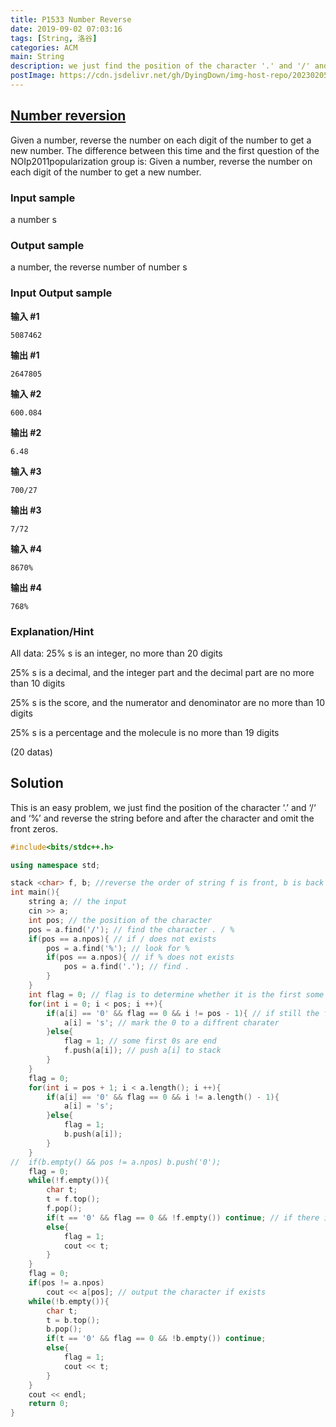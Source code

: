 ```yaml
---
title: P1533 Number Reverse
date: 2019-09-02 07:03:16
tags: [String, 洛谷]
categories: ACM
main: String
description: we just find the position of the character '.' and '/' and '%' and reverse the string before and after the character and omit the front zeros.
postImage: https://cdn.jsdelivr.net/gh/DyingDown/img-host-repo/202302051733062.jpg
---
```


## [Number reversion](https://www.luogu.org/problem/P1553)

Given a number, reverse the number on each digit of the number to get a new number. The difference between this time and the first question of the NOIp2011popularization group is: Given a number, reverse the number on each digit of the number to get a new number.

<!--more-->

### Input sample

a number s

### Output sample

a number, the reverse number of number s

### Input Output sample

**输入 #1**

```
5087462
```

**输出 #1**

```
2647805
```

**输入 #2**

```
600.084
```

**输出 #2**

```
6.48
```

**输入 #3**

```
700/27
```

**输出 #3**

```
7/72
```

**输入 #4**

```repl
8670%
```

**输出 #4**

```repl
768%
```

### Explanation/Hint

All data: 25% s is an integer, no more than 20 digits

25% s is a decimal, and the integer part and the decimal part are no more than 10 digits

25% s is the score, and the numerator and denominator are no more than 10 digits

25% s is a percentage and the molecule is no more than 19 digits

(20 datas)

## Solution

This is an easy problem, we just find the position of the character ‘.’ and ‘/‘ and ‘%’ and reverse the string before and after the character and omit the front zeros.

```c++
#include<bits/stdc++.h>

using namespace std;

stack <char> f, b; //reverse the order of string f is front, b is back
int main(){
	string a; // the input
	cin >> a;
	int pos; // the position of the character
	pos = a.find('/'); // find the character . / %
	if(pos == a.npos){ // if / does not exists
		pos = a.find('%'); // look for %
		if(pos == a.npos){ // if % does not exists
			pos = a.find('.'); // find .
		} 
	}
	int flag = 0; // flag is to determine whether it is the first some 0s
	for(int i = 0; i < pos; i ++){
		if(a[i] == '0' && flag == 0 && i != pos - 1){ // if still the first some 0s
			a[i] = 's'; // mark the 0 to a diffrent charater
		}else{
			flag = 1; // some first 0s are end
			f.push(a[i]); // push a[i] to stack
		}
	}
	flag = 0;
	for(int i = pos + 1; i < a.length(); i ++){
		if(a[i] == '0' && flag == 0 && i != a.length() - 1){
			a[i] = 's';
		}else{
			flag = 1;
			b.push(a[i]);
		}
	}
//	if(b.empty() && pos != a.npos) b.push('0');
	flag = 0;
	while(!f.empty()){ 
		char t;
		t = f.top();
		f.pop();
		if(t == '0' && flag == 0 && !f.empty()) continue; // if there is only one 0, we must save it
		else{
			flag = 1;
			cout << t;
		}
	}
	flag = 0;
	if(pos != a.npos)
		cout << a[pos]; // output the character if exists
	while(!b.empty()){
		char t;
		t = b.top();
		b.pop();
		if(t == '0' && flag == 0 && !b.empty()) continue;
		else{
			flag = 1;
			cout << t;
		}
	}
	cout << endl;
	return 0;
}
```